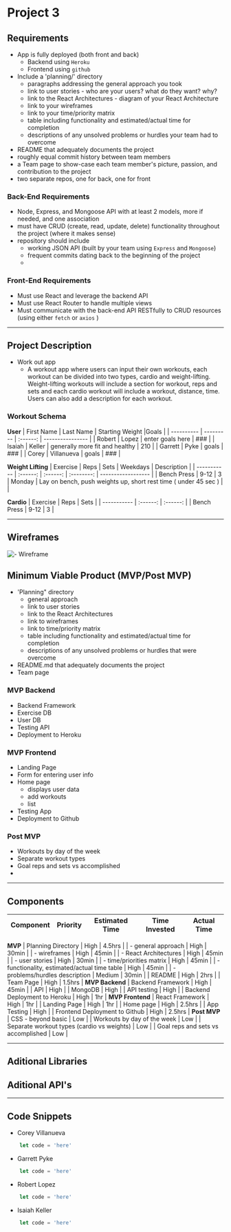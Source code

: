# Project 3

## Requirements

- App is fully deployed (both front and back)
    - Backend using `Heroku`
    - Frontend using `github`
- Include a 'planning/' directory
    - paragraphs addressing the general approach you took
    - link to user stories - who are your users? what do they want? why?
    - link to the React Architectures - diagram of your React Architecture
    - link to your wireframes
    - link to your time/priority matrix
    - table including functionality and estimated/actual time for completion
    - descriptions of any unsolved problems or hurdles your team had to overcome
- README that adequately documents the project
- roughly equal commit history between team members
- a Team page to show-case each team member's picture, passion, and contribution to the project
- two separate repos, one for back, one for front

### Back-End Requirements

- Node, Express, and Mongoose API with at least 2 models, more if needed, and one association
- must have CRUD (create, read, update, delete) functionality throughout the project (where it makes sense)
- repository should include
    - working JSON API (built by your team using `Express` and `Mongoose`)
    - frequent commits dating back to the beginning of the project
    - 

### Front-End Requirements

- Must use React and leverage the backend API
- Must use React Router to handle multiple views
- Must communicate with the back-end API RESTfully to CRUD resources (using either `fetch` or `axios` )


***

## Project Description

- Work out app
    - A workout app where users can input their own workouts, each workout can be divided into two types, cardio and weight-lifting. Weight-lifting workouts will include a section for workout, reps and sets and each cardio workout will include a workout, distance, time. Users can also add a description for each workout.

### Workout Schema

**User**
| First Name | Last Name |  Starting Weight |Goals  |
| ---------- | --------- | :------: | ---------------- |
| Robert | Lopez | enter goals here | ### | 
| Isaiah | Keller | generally more fit and healthy | 210 |
| Garrett | Pyke | goals | ### |
| Corey | Villanueva | goals | ### |


**Weight Lifting**
| Exercise    | Reps     | Sets     | Weekdays | Description        |
| ----------- | :------: | :------: | :--------: | ------------------ |
| Bench Press |   9-12   |    3     | Monday | Lay on bench, push weights up, short rest time ( under 45 sec ) |
| 


**Cardio**
| Exercise    | Reps     | Sets     |
| ----------- | :------: | :------: |
| Bench Press |   9-12   |    3     |

***

## Wireframes
![- Wireframe](https://miro.com/app/board/uXjVOHItXT8=/?invite_link_id=213180188513)





## Minimum Viable Product (MVP/Post MVP)

- 'Planning" directory
    - general approach
    - link to user stories
    - link to the React Architectures
    - link to wireframes
    - link to time/priority matrix
    - table including functionality and estimated/actual time for completion
    - descriptions of any unsolved problems or hurdles that were overcome
- README.md that adequately documents the project
- Team page

### MVP Backend

- Backend Framework
- Exercise DB
- User DB
- Testing API
- Deployment to Heroku

### MVP Frontend

- Landing Page
- Form for entering user info
- Home page 
    - displays user data
    - add workouts
    - list 
- Testing App
- Deployment to Github

### Post MVP 

- Workouts by day of the week
- Separate workout types 
- Goal reps and sets vs accomplished
- 

***

## Components

| Component              | Priority | Estimated Time | Time Invested | Actual Time |
| --------- | :------: | :------: | :------: | :------: |
**MVP**
| Planning Directory | High | 4.5hrs |
| - general approach | High | 30min |
| - wireframes | High | 45min |
| - React Architectures | High | 45min |
| - user stories | High | 30min |
| - time/priorities matrix | High | 45min |
| - functionality, estimated/actual time table | High | 45min | 
| - problems/hurdles description  | Medium | 30min |
| README | High | 2hrs |
| Team Page | High | 1.5hrs |
**MVP Backend**
| Backend Framework | High | 45min |
| API | High |
| MongoDB | High |
| API testing | High |
| Backend Deployment to Heroku | High | 1hr |
**MVP Frontend**
| React Framework | High | 1hr |
| Landing Page | High | 1hr |
| Home page | High | 2.5hrs | 
| App Testing | High | 
| Frontend Deployment to Github | High | 2.5hrs | 
**Post MVP**
| CSS - beyond basic | Low |
| Workouts by day of the week | Low |
| Separate workout types (cardio vs weights) | Low |
| Goal reps and sets vs accomplished | Low |


***

## Aditional Libraries





## Aditional API's





***

## Code Snippets

- Corey Villanueva
```js
    let code = 'here'
```

- Garrett Pyke
```js
    let code = 'here'
```

- Robert Lopez
```js
    let code = 'here'
```

- Isaiah Keller
```js
    let code = 'here'
```

